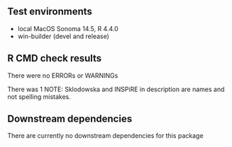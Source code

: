 ##  Test environments
* local MacOS Sonoma 14.5, R 4.4.0
* win-builder (devel and release)

## R CMD check results
There were no ERRORs or WARNINGs

There was 1 NOTE:
  Sklodowska and INSPiRE in description are names and not spelling mistakes.

## Downstream dependencies
There are currently no downstream dependencies for this package
